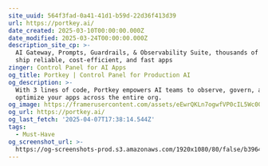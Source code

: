 ```yaml
---
site_uuid: 564f3fad-0a41-41d1-b59d-22d36f413d39
url: https://portkey.ai/
date_created: 2025-03-10T00:00:00.000Z
date_modified: 2025-03-24T00:00:00.000Z
description_site_cp: >-
  AI Gateway, Prompts, Guardrails, & Observability Suite, thousands of teams
  ship reliable, cost-efficient, and fast apps
zinger: Control Panel for AI Apps
og_title: Portkey | Control Panel for Production AI
og_description: >-
  With 3 lines of code, Portkey empowers AI teams to observe, govern, and
  optimize your apps across the entire org.
og_image: https://framerusercontent.com/assets/eEwrQKLn7ogwfVP0cIL5Wc00k.png
og_url: https://portkey.ai/
og_last_fetch: '2025-04-07T17:38:14.544Z'
tags:
  - Must-Have
og_screenshot_url: >-
  https://og-screenshots-prod.s3.amazonaws.com/1920x1080/80/false/b396437922bf3bd35da6376538b1ce16ee15c93c619783e0576ac9c552ad9461.jpeg
---
```


